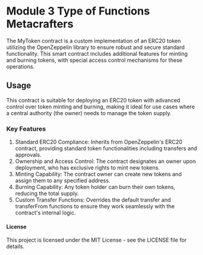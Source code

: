 # Module 3 Type of Functions Metacrafters
The MyToken contract is a custom implementation of an ERC20 token utilizing the OpenZeppelin library to ensure robust and secure standard functionality. This smart contract includes additional features for minting and burning tokens, with special access control mechanisms for these operations.

## Usage

This contract is suitable for deploying an ERC20 token with advanced control over token minting and burning, making it ideal for use cases where a central authority (the owner) needs to manage the token supply.

### Key Features

1. Standard ERC20 Compliance: Inherits from OpenZeppelin's ERC20 contract, providing standard token functionalities including transfers and approvals.
2. Ownership and Access Control: The contract designates an owner upon deployment, who has exclusive rights to mint new tokens.
3. Minting Capability: The contract owner can create new tokens and assign them to any specified address.
4. Burning Capability: Any token holder can burn their own tokens, reducing the total supply.
5. Custom Transfer Functions: Overrides the default transfer and transferFrom functions to ensure they work seamlessly with the contract's internal logic.

#### License

This project is licensed under the MIT License - see the LICENSE file for details.
